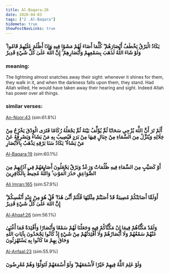 ```yaml
---
title: Al-Baqara:20
date: 2020-04-03
tags: ["2 .Al-Baqara"]
hidemeta: true 
ShowPostNavLinks: true 
---
```

### يَكَادُ الْبَرْقُ يَخْطَفُ أَبْصَارَهُمْ ۖ كُلَّمَا أَضَاءَ لَهُمْ مَشَوْا فِيهِ وَإِذَا أَظْلَمَ عَلَيْهِمْ قَامُوا ۚ وَلَوْ شَاءَ اللَّهُ لَذَهَبَ بِسَمْعِهِمْ وَأَبْصَارِهِمْ ۚ إِنَّ اللَّهَ عَلَىٰ كُلِّ شَيْءٍ قَدِيرٌ
### meaning: 
The lightning almost snatches away their sight: whenever it shines for them, they walk in it, and when the darkness falls upon them, they stand. Had Allah willed, He would have taken away their hearing and sight. Indeed Allah has power over all things.
### similar verses: 

[An-Noor:43](/24/43) (sim:61.8%)

### أَلَمْ تَرَ أَنَّ اللَّهَ يُزْجِي سَحَابًا ثُمَّ يُؤَلِّفُ بَيْنَهُ ثُمَّ يَجْعَلُهُ رُكَامًا فَتَرَى الْوَدْقَ يَخْرُجُ مِنْ خِلَالِهِ وَيُنَزِّلُ مِنَ السَّمَاءِ مِنْ جِبَالٍ فِيهَا مِنْ بَرَدٍ فَيُصِيبُ بِهِ مَنْ يَشَاءُ وَيَصْرِفُهُ عَنْ مَنْ يَشَاءُ ۖ يَكَادُ سَنَا بَرْقِهِ يَذْهَبُ بِالْأَبْصَارِ

[Al-Baqara:19](/2/19) (sim:60.1%)

### أَوْ كَصَيِّبٍ مِنَ السَّمَاءِ فِيهِ ظُلُمَاتٌ وَرَعْدٌ وَبَرْقٌ يَجْعَلُونَ أَصَابِعَهُمْ فِي آذَانِهِمْ مِنَ الصَّوَاعِقِ حَذَرَ الْمَوْتِ ۚ وَاللَّهُ مُحِيطٌ بِالْكَافِرِينَ

[Ali Imran:165](/3/165) (sim:57.9%)

### أَوَلَمَّا أَصَابَتْكُمْ مُصِيبَةٌ قَدْ أَصَبْتُمْ مِثْلَيْهَا قُلْتُمْ أَنَّىٰ هَٰذَا ۖ قُلْ هُوَ مِنْ عِنْدِ أَنْفُسِكُمْ ۗ إِنَّ اللَّهَ عَلَىٰ كُلِّ شَيْءٍ قَدِيرٌ

[Al-Ahqaf:26](/46/26) (sim:56.1%)

### وَلَقَدْ مَكَّنَّاهُمْ فِيمَا إِنْ مَكَّنَّاكُمْ فِيهِ وَجَعَلْنَا لَهُمْ سَمْعًا وَأَبْصَارًا وَأَفْئِدَةً فَمَا أَغْنَىٰ عَنْهُمْ سَمْعُهُمْ وَلَا أَبْصَارُهُمْ وَلَا أَفْئِدَتُهُمْ مِنْ شَيْءٍ إِذْ كَانُوا يَجْحَدُونَ بِآيَاتِ اللَّهِ وَحَاقَ بِهِمْ مَا كَانُوا بِهِ يَسْتَهْزِئُونَ

[Al-Anfaal:23](/8/23) (sim:55.9%)

### وَلَوْ عَلِمَ اللَّهُ فِيهِمْ خَيْرًا لَأَسْمَعَهُمْ ۖ وَلَوْ أَسْمَعَهُمْ لَتَوَلَّوْا وَهُمْ مُعْرِضُونَ
